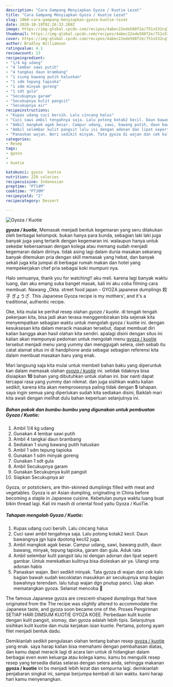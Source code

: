 ```yaml
---
description: "Cara Gampang Menyiapkan Gyoza / Kuotie Lezat"
title: "Cara Gampang Menyiapkan Gyoza / Kuotie Lezat"
slug: 1860-cara-gampang-menyiapkan-gyoza-kuotie-lezat
date: 2020-10-19T02:26:33.288Z
image: https://img-global.cpcdn.com/recipes/4abec22ede588f2e/751x532cq70/gyoza-kuotie-foto-resep-utama.jpg
thumbnail: https://img-global.cpcdn.com/recipes/4abec22ede588f2e/751x532cq70/gyoza-kuotie-foto-resep-utama.jpg
cover: https://img-global.cpcdn.com/recipes/4abec22ede588f2e/751x532cq70/gyoza-kuotie-foto-resep-utama.jpg
author: Bradley Williamson
ratingvalue: 4.1
reviewcount: 13
recipeingredient:
- "1/4 kg udang"
- "4 lembar sawi putih"
- "4 tangkai daun brambang"
- "1 siung bawang putih haluskan"
- "1 sdm tepung tapioka"
- "1 sdm minyak goreng"
- "1 sdt gula"
- "Secukupnya garam"
- "Secukupnya kulit pangsit"
- "Secukupnya air"
recipeinstructions:
- "Kupas udang cuci bersih. Lalu cincang halus"
- "Cuci sawi ambil tengahnya saja. Lalu potong kotak2 kecil. Daun bawangnya jgn lupa dpotong kecil2 juga."
- "Ambil mangkok agak besar. Campur udang, sawi, bawang putih, daun bawang, minyak, tepung tapioka, garam dan gula. Aduk rata"
- "Ambil selembar kulit pangsit lalu isi dengan adonan dan lipat seperti gambar. Untuk merekatkan kulitnya bisa dioleskan air ya. Ulangi smp adonan habis"
- "Panaskan wajan. Beri sedikit minyak. Tata gyoza di wajan dan cek kalo bagian bawah sudah kecoklatan masukkan air secukupnya smp bagian bawahnya terendam. lalu tutup wajan dgn pnutup panci. Uap akan mematangkan gyoza. Selamat mencoba 🙂"
categories:
- Resep
tags:
- gyoza
- 
- kuotie

katakunci: gyoza  kuotie 
nutrition: 229 calories
recipecuisine: Indonesian
preptime: "PT14M"
cooktime: "PT30M"
recipeyield: "2"
recipecategory: Dessert

---
```



![Gyoza / Kuotie](https://img-global.cpcdn.com/recipes/4abec22ede588f2e/751x532cq70/gyoza-kuotie-foto-resep-utama.jpg)

<b><i>gyoza / kuotie</i></b>, Memasak menjadi bentuk kegemaran yang seru dilakukan oleh berbagai kelompok. bukan hanya para bunda, sebagian laki laki juga banyak juga yang tertarik dengan kegemaran ini. walaupun hanya untuk sekedar kebersamaan dengan kolega atau memang sudah menjadi kegemaran dalam dirinya. tidak asing lagi dalam dunia masakan sekarang banyak ditemukan pria dengan skill memasak yang hebat, dan banyak sekali juga kita jumpai di berbagai rumah makan dan hotel yang mempekerjakan chef pria sebagai koki mumpuni nya.

Halo semuanya, thank you for watching!! aku meli. karena lagi banyak waktu luang, dan aku emang suka banget masak, kali ini aku coba filming cara membuat. Nawang _Okta. street food japan - GYOZA japanese dumplings 餃子 ぎょうざ. This Japanese Gyoza recipe is my mothers&#39;, and it&#39;s a traditional, authentic recipe.

Oke, kita mulai ke perihal resep olahan <i>gyoza / kuotie</i>. di tengah tengah pekerjaan kita, bisa jadi akan terasa menggembirakan bila sejenak kita menyempatkan sebagian waktu untuk mengolah gyoza / kuotie ini. dengan kesuksesan kita dalam meracik masakan tersebut, dapat membuat diri kalian bangga akan hasil olahan kita sendiri. apalagi disini dengan situs ini kalian akan mempunyai pedoman untuk mengolah menu <u>gyoza / kuotie</u> tersebut menjadi menu yang yummy dan menggugah selera, oleh sebab itu catat alamat situs ini di handphone anda sebagai sebagian referensi kita dalam membuat masakan baru yang enak.


Mari langsung saja kita mulai untuk membeli bahan baku yang diperuntuk kan dalam memasak olahan <u><i>gyoza / kuotie</i></u> ini. setidak tidaknya bisa disiapkan <b>10</b> bahan yang dibutuhkan untuk olahan ini. biar nanti dapat tercapai rasa yang yummy dan nikmat. dan juga sisihkan waktu kalian sedikit, karena kita akan memprosesnya paling tidak dengan <b>5</b> tahapan. saya ingin semua yang diperlukan sudah kita sediakan disini, Baiklah mari kita awali dengan melihat dulu bahan keperluan selanjutnya ini.

<!--inarticleads1-->

##### Bahan pokok dan bumbu-bumbu yang digunakan untuk pembuatan Gyoza / Kuotie:

1. Ambil 1/4 kg udang
1. Gunakan 4 lembar sawi putih
1. Ambil 4 tangkai daun brambang
1. Sediakan 1 siung bawang putih haluskan
1. Ambil 1 sdm tepung tapioka
1. Gunakan 1 sdm minyak goreng
1. Gunakan 1 sdt gula
1. Ambil Secukupnya garam
1. Gunakan Secukupnya kulit pangsit
1. Siapkan Secukupnya air


Gyoza, or potstickers, are thin-skinned dumplings filled with meat and vegetables. Gyoza is an Asian dumpling, originating in China before becoming a staple in Japanese cuisine. Kebetulan punya waktu luang buat bikin thread lagi. Kali ini masih di oriental food yaitu Gyoza / KuoTie. 

<!--inarticleads2-->

##### Tahapan mengolah Gyoza / Kuotie:

1. Kupas udang cuci bersih. Lalu cincang halus
1. Cuci sawi ambil tengahnya saja. Lalu potong kotak2 kecil. Daun bawangnya jgn lupa dpotong kecil2 juga.
1. Ambil mangkok agak besar. Campur udang, sawi, bawang putih, daun bawang, minyak, tepung tapioka, garam dan gula. Aduk rata
1. Ambil selembar kulit pangsit lalu isi dengan adonan dan lipat seperti gambar. Untuk merekatkan kulitnya bisa dioleskan air ya. Ulangi smp adonan habis
1. Panaskan wajan. Beri sedikit minyak. Tata gyoza di wajan dan cek kalo bagian bawah sudah kecoklatan masukkan air secukupnya smp bagian bawahnya terendam. lalu tutup wajan dgn pnutup panci. Uap akan mematangkan gyoza. Selamat mencoba 🙂


The famous Japanese gyoza are crescent-shaped dumplings that have originated from the The recipe was slightly altered to accommodate the Japanese taste, and gyoza soon became one of the. Proses Pengiriman SETIAP HARI DIMSUM KUOTIE GYOZA KOEE. Perbedaan kulit kuotie dengan kulit pangsit, siomay, dan gyoza adalah lebih tipis. Selanjutnya sisihkan kulit kuotie dan mulai kerjakan isian kuotie. Pertama, potong ayam filet menjadi bentuk dadu. 

Demikianlah sedikit pengulasan olahan tentang bahan resep <u>gyoza / kuotie</u> yang enak. saya harap kalian bisa memahami dengan pembahasan diatas, dan kamu dapat meracik lagi di acara lain untuk di hidangkan dalam berbagai even even keluarga atau kolega kamu. kamu bs mengulik resep resep yang tersedia diatas selaras dengan selera anda, sehingga makanan <b>gyoza / kuotie</b> ini bs menjadi lebih lezat dan sempurna lagi. demikianlah penjabaran singkat ini, sampai berjumpa kembali di lain waktu. kami harap hari kamu menyenangkan.
